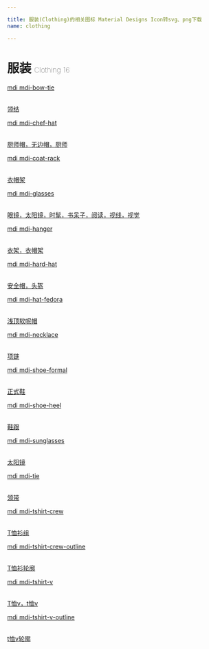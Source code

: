 ```yaml
---

title: 服装(Clothing)的相关图标 Material Designs Icon转svg、png下载
name: clothing

---
```


# 服装  <small style="font-size: 60%;font-weight: 100">Clothing <span class="badge-secondary badge">16</span> </small>

<search tag="clothing" :size="96"/>

<div class="icon-list row" id="search-show"><a href="/icon/bow-tie.html" class="icon-item col-6 col-sm-4 col-md-2"><div class="icon-item-inner"><i class="mdi mdi-bow-tie"></i><p><span>mdi mdi-bow-tie</span></p> <p><br> 领结</p></div></a><a href="/icon/chef-hat.html" class="icon-item col-6 col-sm-4 col-md-2"><div class="icon-item-inner"><i class="mdi mdi-chef-hat"></i><p><span>mdi mdi-chef-hat</span></p> <p><br> 厨师帽，无边帽，厨师</p></div></a><a href="/icon/coat-rack.html" class="icon-item col-6 col-sm-4 col-md-2"><div class="icon-item-inner"><i class="mdi mdi-coat-rack"></i><p><span>mdi mdi-coat-rack</span></p> <p><br> 衣帽架</p></div></a><a href="/icon/glasses.html" class="icon-item col-6 col-sm-4 col-md-2"><div class="icon-item-inner"><i class="mdi mdi-glasses"></i><p><span>mdi mdi-glasses</span></p> <p><br> 眼镜，太阳镜，时髦，书呆子，阅读，视线，视觉</p></div></a><a href="/icon/hanger.html" class="icon-item col-6 col-sm-4 col-md-2"><div class="icon-item-inner"><i class="mdi mdi-hanger"></i><p><span>mdi mdi-hanger</span></p> <p><br> 衣架，衣帽架</p></div></a><a href="/icon/hard-hat.html" class="icon-item col-6 col-sm-4 col-md-2"><div class="icon-item-inner"><i class="mdi mdi-hard-hat"></i><p><span>mdi mdi-hard-hat</span></p> <p><br> 安全帽，头盔</p></div></a><a href="/icon/hat-fedora.html" class="icon-item col-6 col-sm-4 col-md-2"><div class="icon-item-inner"><i class="mdi mdi-hat-fedora"></i><p><span>mdi mdi-hat-fedora</span></p> <p><br> 浅顶软呢帽</p></div></a><a href="/icon/necklace.html" class="icon-item col-6 col-sm-4 col-md-2"><div class="icon-item-inner"><i class="mdi mdi-necklace"></i><p><span>mdi mdi-necklace</span></p> <p><br> 项链</p></div></a><a href="/icon/shoe-formal.html" class="icon-item col-6 col-sm-4 col-md-2"><div class="icon-item-inner"><i class="mdi mdi-shoe-formal"></i><p><span>mdi mdi-shoe-formal</span></p> <p><br> 正式鞋</p></div></a><a href="/icon/shoe-heel.html" class="icon-item col-6 col-sm-4 col-md-2"><div class="icon-item-inner"><i class="mdi mdi-shoe-heel"></i><p><span>mdi mdi-shoe-heel</span></p> <p><br> 鞋跟</p></div></a><a href="/icon/sunglasses.html" class="icon-item col-6 col-sm-4 col-md-2"><div class="icon-item-inner"><i class="mdi mdi-sunglasses"></i><p><span>mdi mdi-sunglasses</span></p> <p><br> 太阳镜</p></div></a><a href="/icon/tie.html" class="icon-item col-6 col-sm-4 col-md-2"><div class="icon-item-inner"><i class="mdi mdi-tie"></i><p><span>mdi mdi-tie</span></p> <p><br> 领带</p></div></a><a href="/icon/tshirt-crew.html" class="icon-item col-6 col-sm-4 col-md-2"><div class="icon-item-inner"><i class="mdi mdi-tshirt-crew"></i><p><span>mdi mdi-tshirt-crew</span></p> <p><br> T恤衫组</p></div></a><a href="/icon/tshirt-crew-outline.html" class="icon-item col-6 col-sm-4 col-md-2"><div class="icon-item-inner"><i class="mdi mdi-tshirt-crew-outline"></i><p><span>mdi mdi-tshirt-crew-outline</span></p> <p><br> T恤衫轮廓</p></div></a><a href="/icon/tshirt-v.html" class="icon-item col-6 col-sm-4 col-md-2"><div class="icon-item-inner"><i class="mdi mdi-tshirt-v"></i><p><span>mdi mdi-tshirt-v</span></p> <p><br> T恤v，t恤v</p></div></a><a href="/icon/tshirt-v-outline.html" class="icon-item col-6 col-sm-4 col-md-2"><div class="icon-item-inner"><i class="mdi mdi-tshirt-v-outline"></i><p><span>mdi mdi-tshirt-v-outline</span></p> <p><br> t恤v轮廓</p></div></a></div>

